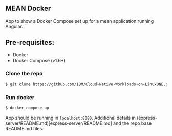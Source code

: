 ## MEAN Docker
App to show a Docker Compose set up for a mean application running Angular.

## Pre-requisites:
* Docker
* Docker Compose (v1.6+)

### Clone the repo
```bash
$ git clone https://github.com/IBM/Cloud-Native-Workloads-on-LinuxONE.git
```

 ### Run docker
 ```bash
 $ docker-compose up
 ```

 App should be running in `localhost:8080`. Additional details in (express-server/README.md)[express-server/README.md] and the repo base README.md files.
